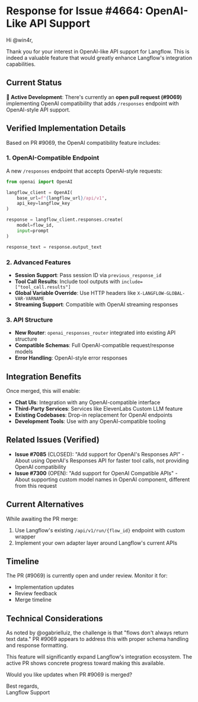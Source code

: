 # Response for Issue #4664: OpenAI-Like API Support

Hi @win4r,

Thank you for your interest in OpenAI-like API support for Langflow. This is indeed a valuable feature that would greatly enhance Langflow's integration capabilities.

## Current Status

**🚀 Active Development**: There's currently an **open pull request (#9069)** implementing OpenAI compatibility that adds `/responses` endpoint with OpenAI-style API support.

## Verified Implementation Details

Based on PR #9069, the OpenAI compatibility feature includes:

### 1. OpenAI-Compatible Endpoint
A new `/responses` endpoint that accepts OpenAI-style requests:

```python
from openai import OpenAI

langflow_client = OpenAI(
    base_url=f"{langflow_url}/api/v1",
    api_key=langflow_key
)

response = langflow_client.responses.create(
    model=flow_id,
    input=prompt
)

response_text = response.output_text
```

### 2. Advanced Features
- **Session Support**: Pass session ID via `previous_response_id`
- **Tool Call Results**: Include tool outputs with `include=["tool_call.results"]`
- **Global Variable Override**: Use HTTP headers like `X-LANGFLOW-GLOBAL-VAR-VARNAME`
- **Streaming Support**: Compatible with OpenAI streaming responses

### 3. API Structure
- **New Router**: `openai_responses_router` integrated into existing API structure
- **Compatible Schemas**: Full OpenAI-compatible request/response models
- **Error Handling**: OpenAI-style error responses

## Integration Benefits

Once merged, this will enable:
- **Chat UIs**: Integration with any OpenAI-compatible interface
- **Third-Party Services**: Services like ElevenLabs Custom LLM feature
- **Existing Codebases**: Drop-in replacement for OpenAI endpoints
- **Development Tools**: Use with any OpenAI-compatible tooling

## Related Issues (Verified)

- **Issue #7085** (CLOSED): "Add support for OpenAI's Responses API" - About using OpenAI's Responses API for faster tool calls, not providing OpenAI compatibility
- **Issue #7300** (OPEN): "Add support for OpenAI Compatible APIs" - About supporting custom model names in OpenAI component, different from this request

## Current Alternatives

While awaiting the PR merge:
1. Use Langflow's existing `/api/v1/run/{flow_id}` endpoint with custom wrapper
2. Implement your own adapter layer around Langflow's current APIs

## Timeline

The PR (#9069) is currently open and under review. Monitor it for:
- Implementation updates
- Review feedback
- Merge timeline

## Technical Considerations

As noted by @ogabrielluiz, the challenge is that "flows don't always return text data." PR #9069 appears to address this with proper schema handling and response formatting.

This feature will significantly expand Langflow's integration ecosystem. The active PR shows concrete progress toward making this available.

Would you like updates when PR #9069 is merged?

Best regards,  
Langflow Support